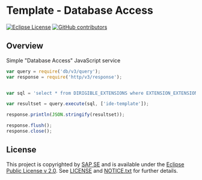 # Template - Database Access

[![Eclipse License](http://img.shields.io/badge/license-Eclipse-brightgreen.svg)](LICENSE)
[![GitHub contributors](https://img.shields.io/github/contributors/dirigiblelabs/template-v3-database-access.svg)](https://github.com/dirigiblelabs/template-v3-database-access/graphs/contributors)


## Overview

Simple "Database Access" JavaScript service
```javascript
var query = require('db/v3/query');
var response = require('http/v3/response');


var sql = 'select * from DIRIGIBLE_EXTENSIONS where EXTENSION_EXTENSIONPOINT_NAME = ?';

var resultset = query.execute(sql, ['ide-template']);

response.println(JSON.stringify(resultset));

response.flush();
response.close();
```


## License

This project is copyrighted by [SAP SE](http://www.sap.com/) and is available under the [Eclipse Public License v 2.0](https://www.eclipse.org/legal/epl-v20.html). See [LICENSE](LICENSE) and [NOTICE.txt](NOTICE.txt) for further details.
